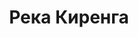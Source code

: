 ---
title: 'Река Киренга'
location: 'Река Киренга'
categories: [as-the-first-settlers]
tags: [all, 2016]
---